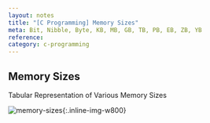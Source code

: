 ```yaml
---
layout: notes
title: "[C Programming] Memory Sizes"
meta: Bit, Nibble, Byte, KB, MB, GB, TB, PB, EB, ZB, YB
reference: 
category: c-programming
---
```



## Memory Sizes

Tabular Representation of Various Memory Sizes

![memory-sizes]({{site.baseurl}}/img/c-programming/memory-sizes.png){:.inline-img-w800}
